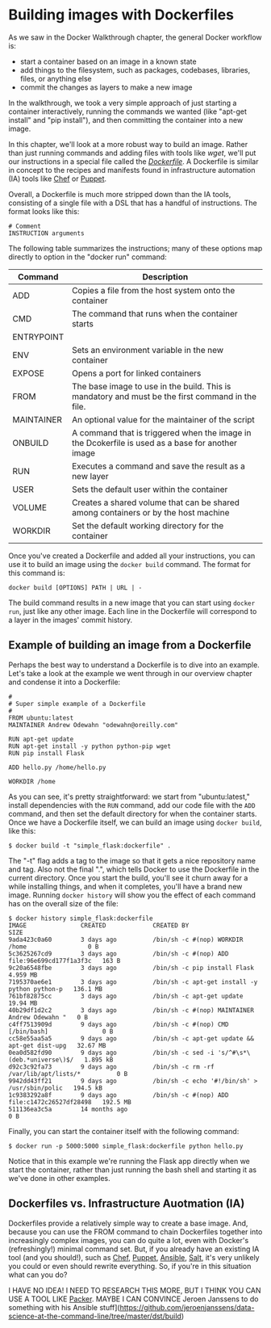 # Building images with Dockerfiles

As we saw in the Docker Walkthrough chapter, the general Docker workflow is:

* start a container based on an image in a known state
* add things to the filesystem, such as packages, codebases, libraries, files, or anything else
* commit the changes as layers to make a new image

In the walkthrough, we took a very simple approach of just starting a container interactively, running the commands we wanted (like "apt-get install" and "pip install"), and then committing the container into a new image.

In this chapter, we'll look at a more robust way to build an image.  Rather than just running commands and adding files with tools like *wget*, we'll put our instructions in a special file called the *[Dockerfile](https://docs.docker.com/reference/builder/)*.  A Dockerfile is similar in concept to the recipes and manifests found in infrastructure automation (IA) tools like [Chef](http://www.getchef.com/) or [Puppet](http://puppetlabs.com/).  

Overall, a Dockerfile is much more stripped down than the IA tools, consisting of a single file with a DSL that has a handful of instructions.  The format looks like this:

```console
# Comment
INSTRUCTION arguments
```

The following table summarizes the instructions; many of these options map directly to option in the "docker run" command:


| Command    | Description 
|------------|-------------------------------------------------------
| ADD        | Copies a file from the host system onto the container
| CMD        | The command that runs when the container starts
| ENTRYPOINT | 
| ENV        | Sets an environment variable in the new container
| EXPOSE     | Opens a port for linked containers
| FROM       | The base image to use in the build.  This is mandatory and must be the first command in the file.
| MAINTAINER | An optional value for the maintainer of the script
| ONBUILD    | A command that is triggered when the image in the Dcokerfile is used as a base for another image
| RUN        | Executes a command and save the result as a new layer
| USER       | Sets the default user within the container 
| VOLUME     | Creates a shared volume that can be shared among containers or by the host machine
| WORKDIR    | Set the default working directory for the container

Once you've created a Dockerfile and added all your instructions, you can use it to build an image using the `docker build` command.  The format for this command is:

```
docker build [OPTIONS] PATH | URL | -
```

The build command results in a new image that you can start using `docker run`, just like any other image.  Each line in the Dockerfile will correspond to a layer in the images' commit history.


## Example of building an image from a Dockerfile

Perhaps the best way to understand a Dockerfile is to dive into an example.  Let's take a look at the example we went through in our overview chapter and condense it into a Dockerfile:

```
#
# Super simple example of a Dockerfile
#
FROM ubuntu:latest
MAINTAINER Andrew Odewahn "odewahn@oreilly.com"

RUN apt-get update
RUN apt-get install -y python python-pip wget
RUN pip install Flask

ADD hello.py /home/hello.py

WORKDIR /home

```

As you can see, it's pretty straightforward: we start from "ubuntu:latest," install dependencies with the `RUN` command, add our code file with the `ADD` command, and then set the default directory for when the container starts.  Once we have a Dockerfile itself, we can build an image using `docker build`, like this:


```
$ docker build -t "simple_flask:dockerfile" .
```

The "-t" flag adds a tag to the image so that it gets a nice repository name and tag. Also not the final ".", which tells Docker to use the Dockerfile in the current directory.  Once you start the build, you'll see it churn away for a while installing things, and when it completes, you'll have a brand new image.  Running `docker history` will show you the effect of each command has on the overall size of the file:

```console
$ docker history simple_flask:dockerfile
IMAGE               CREATED             CREATED BY                                      SIZE
9ada423c0a60        3 days ago          /bin/sh -c #(nop) WORKDIR /home                 0 B
5c3625267cd9        3 days ago          /bin/sh -c #(nop) ADD file:96e699cd177f1a3f3c   163 B
9c20a6548fbe        3 days ago          /bin/sh -c pip install Flask                    4.959 MB
7195370ae6e1        3 days ago          /bin/sh -c apt-get install -y python python-p   136.1 MB
761bf82875cc        3 days ago          /bin/sh -c apt-get update                       19.94 MB
40b29df1d2c2        3 days ago          /bin/sh -c #(nop) MAINTAINER Andrew Odewahn "   0 B
c4ff7513909d        9 days ago          /bin/sh -c #(nop) CMD [/bin/bash]               0 B
cc58e55aa5a5        9 days ago          /bin/sh -c apt-get update && apt-get dist-upg   32.67 MB
0ea0d582fd90        9 days ago          /bin/sh -c sed -i 's/^#\s*\(deb.*universe\)$/   1.895 kB
d92c3c92fa73        9 days ago          /bin/sh -c rm -rf /var/lib/apt/lists/*          0 B
9942dd43ff21        9 days ago          /bin/sh -c echo '#!/bin/sh' > /usr/sbin/polic   194.5 kB
1c9383292a8f        9 days ago          /bin/sh -c #(nop) ADD file:c1472c26527df28498   192.5 MB
511136ea3c5a        14 months ago                                                       0 B
```

Finally, you can start the container itself with the following command:

```console
$ docker run -p 5000:5000 simple_flask:dockerfile python hello.py
```

Notice that in this example we're running the Flask app directly when we start the container, rather than just running the bash shell and starting it as we've done in other examples.

## Dockerfiles vs. Infrastructure Auotmation (IA)

Dockerfiles provide a relatively simple way to create a base image.  And, because you can use the FROM command to chain Dockerfiles together into increasingly complex images, you can do quite a lot, even with Docker's (refreshingly!) minimal command set.  But, if you already have an existing IA tool (and you should!), such as [Chef](http://www.getchef.com/), [Puppet](http://puppetlabs.com/), [Ansible](http://www.ansible.com/home), [Salt](http://www.saltstack.com/), it's very unlikely you could or even should rewrite everything.  So, if you're in this situation what can you do?



I HAVE NO IDEA!  I NEED TO RESEARCH THIS MORE, BUT I THINK YOU CAN USE A TOOL LIKE [Packer](http://www.packer.io/). MAYBE I CAN CONVINCE Jeroen Janssens to do something with his Ansible stuff](https://github.com/jeroenjanssens/data-science-at-the-command-line/tree/master/dst/build)

